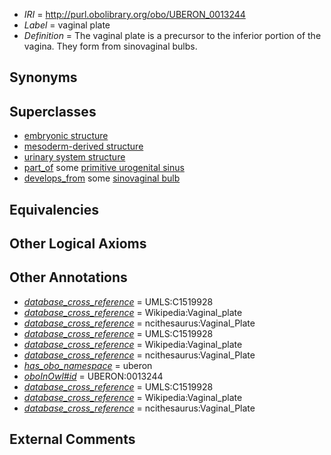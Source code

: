  * *IRI* = http://purl.obolibrary.org/obo/UBERON_0013244
 * *Label* = vaginal plate
 * *Definition* = The vaginal plate is a precursor to the inferior portion of the vagina. They form from sinovaginal bulbs.

## Synonyms


## Superclasses

 * [embryonic structure](../../UBERON/50/UBERON_0002050.md)
 * [mesoderm-derived structure](../../UBERON/20/UBERON_0004120.md)
 * [urinary system structure](../../UBERON/54/UBERON_0006554.md)
 * [part_of](../../BFO/50/BFO_0000050.md) some [primitive urogenital sinus](../../UBERON/64/UBERON_0000164.md)
 * [develops_from](../../RO/02/RO_0002202.md) some [sinovaginal bulb](../../UBERON/45/UBERON_0013245.md)

## Equivalencies


## Other Logical Axioms


## Other Annotations

 * *[database_cross_reference](../../ef/oboInOwl#hasDbXref.md)* = UMLS:C1519928
 * *[database_cross_reference](../../ef/oboInOwl#hasDbXref.md)* = Wikipedia:Vaginal_plate
 * *[database_cross_reference](../../ef/oboInOwl#hasDbXref.md)* = ncithesaurus:Vaginal_Plate
 * *[database_cross_reference](../../ef/oboInOwl#hasDbXref.md)* = UMLS:C1519928
 * *[database_cross_reference](../../ef/oboInOwl#hasDbXref.md)* = Wikipedia:Vaginal_plate
 * *[database_cross_reference](../../ef/oboInOwl#hasDbXref.md)* = ncithesaurus:Vaginal_Plate
 * *[has_obo_namespace](../../ce/oboInOwl#hasOBONamespace.md)* = uberon
 * *[oboInOwl#id](../../id/oboInOwl#id.md)* = UBERON:0013244
 * *[database_cross_reference](../../ef/oboInOwl#hasDbXref.md)* = UMLS:C1519928
 * *[database_cross_reference](../../ef/oboInOwl#hasDbXref.md)* = Wikipedia:Vaginal_plate
 * *[database_cross_reference](../../ef/oboInOwl#hasDbXref.md)* = ncithesaurus:Vaginal_Plate

## External Comments

